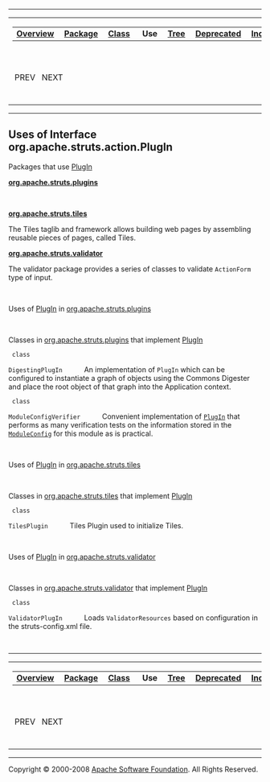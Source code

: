 ------------------------------------------------------------------------

<span id="navbar_top"></span> [](#skip-navbar_top "Skip navigation links")

<table>
<colgroup>
<col width="50%" />
<col width="50%" />
</colgroup>
<tbody>
<tr class="odd">
<td align="left"><span id="navbar_top_firstrow"></span>
<table>
<tbody>
<tr class="odd">
<td align="left"><a href="../../../../../overview-summary.html.md"><strong>Overview</strong></a> </td>
<td align="left"><a href="../package-summary.html.md"><strong>Package</strong></a> </td>
<td align="left"><a href="../../../../../org/apache/struts/action/PlugIn.html.md" title="interface in org.apache.struts.action"><strong>Class</strong></a> </td>
<td align="left"> <strong>Use</strong> </td>
<td align="left"><a href="../package-tree.html.md"><strong>Tree</strong></a> </td>
<td align="left"><a href="../../../../../deprecated-list.html.md"><strong>Deprecated</strong></a> </td>
<td align="left"><a href="../../../../../index-all.html.md"><strong>Index</strong></a> </td>
<td align="left"><a href="../../../../../help-doc.html.md"><strong>Help</strong></a> </td>
</tr>
</tbody>
</table></td>
<td align="left"></td>
</tr>
<tr class="even">
<td align="left"> PREV   NEXT</td>
<td align="left"><a href="../../../../../index.html.md?org/apache/struts/action//class-usePlugIn.html"><strong>FRAMES</strong></a>    <a href="PlugIn.html"><strong>NO FRAMES</strong></a>    
<a href="../../../../../allclasses-noframe.html.md"><strong>All Classes</strong></a></td>
</tr>
</tbody>
</table>

<span id="skip-navbar_top"></span>

------------------------------------------------------------------------

**Uses of Interface
 org.apache.struts.action.PlugIn**
----------------------------------

Packages that use [PlugIn](../../../../../org/apache/struts/action/PlugIn.html.md "interface in org.apache.struts.action")

[**org.apache.struts.plugins**](#org.apache.struts.plugins)

  

[**org.apache.struts.tiles**](#org.apache.struts.tiles)

The Tiles taglib and framework allows building web pages by assembling reusable pieces of pages, called Tiles. 

[**org.apache.struts.validator**](#org.apache.struts.validator)

The validator package provides a series of classes to validate `ActionForm` type of input. 

 

<span id="org.apache.struts.plugins"></span>

Uses of [PlugIn](../../../../../org/apache/struts/action/PlugIn.html.md "interface in org.apache.struts.action") in [org.apache.struts.plugins](../../../../../org/apache/struts/plugins/package-summary.html)

 

Classes in [org.apache.struts.plugins](../../../../../org/apache/struts/plugins/package-summary.html.md) that implement [PlugIn](../../../../../org/apache/struts/action/PlugIn.html "interface in org.apache.struts.action")

` class`

`DigestingPlugIn`
           An implementation of `PlugIn` which can be configured to instantiate a graph of objects using the Commons Digester and place the root object of that graph into the Application context.

` class`

`ModuleConfigVerifier`
           Convenient implementation of [`PlugIn`](../../../../../org/apache/struts/action/PlugIn.html.md "interface in org.apache.struts.action") that performs as many verification tests on the information stored in the [`ModuleConfig`](../../../../../org/apache/struts/config/ModuleConfig.html "interface in org.apache.struts.config") for this module as is practical.

 

<span id="org.apache.struts.tiles"></span>

Uses of [PlugIn](../../../../../org/apache/struts/action/PlugIn.html.md "interface in org.apache.struts.action") in [org.apache.struts.tiles](../../../../../org/apache/struts/tiles/package-summary.html)

 

Classes in [org.apache.struts.tiles](../../../../../org/apache/struts/tiles/package-summary.html.md) that implement [PlugIn](../../../../../org/apache/struts/action/PlugIn.html "interface in org.apache.struts.action")

` class`

`TilesPlugin`
           Tiles Plugin used to initialize Tiles.

 

<span id="org.apache.struts.validator"></span>

Uses of [PlugIn](../../../../../org/apache/struts/action/PlugIn.html.md "interface in org.apache.struts.action") in [org.apache.struts.validator](../../../../../org/apache/struts/validator/package-summary.html)

 

Classes in [org.apache.struts.validator](../../../../../org/apache/struts/validator/package-summary.html.md) that implement [PlugIn](../../../../../org/apache/struts/action/PlugIn.html "interface in org.apache.struts.action")

` class`

`ValidatorPlugIn`
           Loads `ValidatorResources` based on configuration in the struts-config.xml file.

 

------------------------------------------------------------------------

<span id="navbar_bottom"></span> [](#skip-navbar_bottom "Skip navigation links")

<table>
<colgroup>
<col width="50%" />
<col width="50%" />
</colgroup>
<tbody>
<tr class="odd">
<td align="left"><span id="navbar_bottom_firstrow"></span>
<table>
<tbody>
<tr class="odd">
<td align="left"><a href="../../../../../overview-summary.html.md"><strong>Overview</strong></a> </td>
<td align="left"><a href="../package-summary.html.md"><strong>Package</strong></a> </td>
<td align="left"><a href="../../../../../org/apache/struts/action/PlugIn.html.md" title="interface in org.apache.struts.action"><strong>Class</strong></a> </td>
<td align="left"> <strong>Use</strong> </td>
<td align="left"><a href="../package-tree.html.md"><strong>Tree</strong></a> </td>
<td align="left"><a href="../../../../../deprecated-list.html.md"><strong>Deprecated</strong></a> </td>
<td align="left"><a href="../../../../../index-all.html.md"><strong>Index</strong></a> </td>
<td align="left"><a href="../../../../../help-doc.html.md"><strong>Help</strong></a> </td>
</tr>
</tbody>
</table></td>
<td align="left"></td>
</tr>
<tr class="even">
<td align="left"> PREV   NEXT</td>
<td align="left"><a href="../../../../../index.html.md?org/apache/struts/action//class-usePlugIn.html"><strong>FRAMES</strong></a>    <a href="PlugIn.html"><strong>NO FRAMES</strong></a>    
<a href="../../../../../allclasses-noframe.html.md"><strong>All Classes</strong></a></td>
</tr>
</tbody>
</table>

<span id="skip-navbar_bottom"></span>

------------------------------------------------------------------------

Copyright © 2000-2008 [Apache Software Foundation](http://www.apache.org/). All Rights Reserved.
